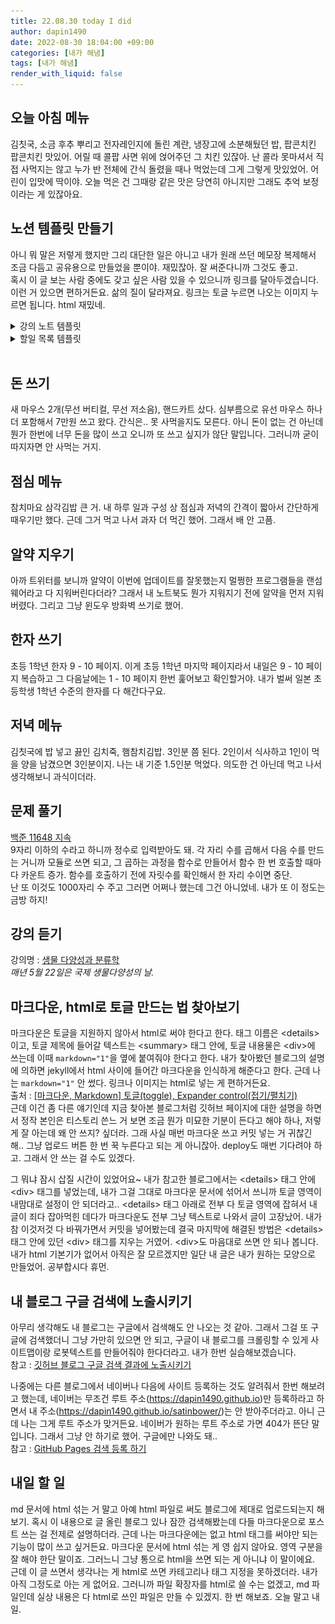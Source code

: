 ```yaml
---
title: 22.08.30 today I did
author: dapin1490
date: 2022-08-30 18:04:00 +09:00
categories: [내가 해냄]
tags: [내가 해냄]
render_with_liquid: false
---
```


## 오늘 아침 메뉴
김칫국, 소금 후추 뿌리고 전자레인지에 돌린 계란, 냉장고에 소분해뒀던 밥, 팝콘치킨  
팝콘치킨 맛있어. 어릴 때 콜팝 사면 위에 얹어주던 그 치킨 있잖아. 난 콜라 못마셔서 직접 사먹지는 않고 누가 반 전체에 간식 돌렸을 때나 먹었는데 그게 그렇게 맛있었어. 어린이 입맛에 딱이야. 오늘 먹은 건 그때랑 같은 맛은 당연히 아니지만 그래도 추억 보정이라는 게 있잖아요.  
  
## 노션 템플릿 만들기
아니 뭐 말은 저렇게 했지만 그리 대단한 일은 아니고 내가 원래 쓰던 메모장 복제해서 조금 다듬고 공유용으로 만들었을 뿐이야. 재밌잖아. 잘 써준다니까 그것도 좋고.  
혹시 이 글 보는 사람 중에도 갖고 싶은 사람 있을 수 있으니까 링크를 달아두겠습니다. 이런 거 있으면 편하거든요. 삶의 질이 달라져요. 링크는 토글 누르면 나오는 이미지 누르면 됩니다. html 재밌네.  
  
<div>
<details>  
    <summary>강의 노트 템플릿</summary>  
    <p style="text-align:center">
    <img src="/assets/img/category-daily/220830-1-lecture-note-templet.jpg">
    <a href="https://dapin1490.notion.site/42a9a60434274fb48412877986c67e26?v=4870475c7f6f48baab7a3cc033858790" target="_blank">
        강의 노트 템플릿 예시 이미지  
    </a>  
    </p>  
</details>  
<details>  
    <summary>할일 목록 템플릿</summary>  
    <p style="text-align:center">
    <img src="/assets/img/category-daily/220830-2-todolist-templet.jpg">
    <a href="https://dapin1490.notion.site/e00a65bb445b405fbb3d0f7a86e3e8a1?v=ef10f48e62e24e39888c146defd01c59" target="_blank">
        할일 목록 템플릿 예시 이미지  
    </a>  
    </p>  
</details>  
</div>  
  
<br>

## 돈 쓰기
새 마우스 2개(무선 버티컬, 무선 저소음), 핸드카트 샀다. 심부름으로 유선 마우스 하나 더 포함해서 7만원 쓰고 왔다. 간식은.. 못 사먹을지도 모른다. 아니 돈이 없는 건 아닌데 뭔가 한번에 너무 돈을 많이 쓰고 오니까 또 쓰고 싶지가 않단 말입니다. 그러니까 굳이 따지자면 안 사먹는 거지.  
  
## 점심 메뉴
참치마요 삼각김밥 큰 거. 내 하루 일과 구성 상 점심과 저녁의 간격이 짧아서 간단하게 때우기만 했다. 근데 그거 먹고 나서 과자 더 먹긴 했어. 그래서 배 안 고픔.  
  
## 알약 지우기
아까 트위터를 보니까 알약이 이번에 업데이트를 잘못했는지 멀쩡한 프로그램들을 랜섬웨어라고 다 지워버린다더라? 그래서 내 노트북도 뭔가 지워지기 전에 알약을 먼저 지워버렸다. 그리고 그냥 윈도우 방화벽 쓰기로 했어.  
  
## 한자 쓰기
초등 1학년 한자 9 - 10 페이지. 이게 초등 1학년 마지막 페이지라서 내일은 9 - 10 페이지 복습하고 그 다음날에는 1 - 10 페이지 한번 훑어보고 확인할거야. 내가 벌써 일본 초등학생 1학년 수준의 한자를 다 해간다구요.  
  
## 저녁 메뉴
김칫국에 밥 넣고 끓인 김치죽, 햄참치김밥. 3인분 쯤 된다. 2인이서 식사하고 1인이 먹을 양을 남겼으면 3인분이지. 나는 내 기준 1.5인분 먹었다. 의도한 건 아닌데 먹고 나서 생각해보니 과식이더라.  
  
## 문제 풀기
[백준 11648 지속](https://www.acmicpc.net/problem/11648)  
9자리 이하의 수라고 하니까 정수로 입력받아도 돼. 각 자리 수를 곱해서 다음 수를 만드는 거니까 모듈로 쓰면 되고, 그 곱하는 과정을 함수로 만들어서 함수 한 번 호출할 때마다 카운트 증가. 함수를 호출하기 전에 자릿수를 확인해서 한 자리 수이면 중단.  
난 또 이것도 1000자리 수 주고 그러면 어쩌나 했는데 그건 아니었네. 내가 또 이 정도는 금방 하지!  
  
## 강의 듣기
강의명 : [생물 다양성과 분류학](https://dapin1490.github.io/satinbower/posts/knowledge-biodiversity-1/)  
*매년 5월 22일은 국제 생물다양성의 날.*  

## 마크다운, html로 토글 만드는 법 찾아보기
마크다운은 토글을 지원하지 않아서 html로 써야 한다고 한다. 태그 이름은 &lt;details&gt;이고, 토글 제목에 들어갈 텍스트는 &lt;summary&gt; 태그 안에, 토글 내용물은 &lt;div&gt;에 쓰는데 이때 `markdown="1"`을 옆에 붙여줘야 한다고 한다. 내가 찾아봤던 블로그의 설명에 의하면 jekyll에서 html 사이에 들어간 마크다운을 인식하게 해준다고 한다. 근데 나는 `markdown="1"` 안 썼다. 링크나 이미지는 html로 넣는 게 편하거든요.  
출처 : [[마크다운, Markdown] 토글(toggle), Expander control(접기/펼치기)](https://computer-science-student.tistory.com/388)  
근데 이건 좀 다른 얘기인데 지금 찾아본 블로그처럼 깃허브 페이지에 대한 설명을 하면서 정작 본인은 티스토리 쓴느 거 보면 조금 뭔가 미묘한 기분이 든다고 해야 하나, 저렇게 잘 아는데 왜 안 쓰지? 싶더라. 그래 사실 매번 마크다운 쓰고 커밋 넣는 거 귀찮긴 해.. 그냥 업로드 버튼 한 번 꾹 누른다고 되는 게 아니잖아. deploy도 매번 기다려야 하고. 그래서 안 쓰는 걸 수도 있겠다.  
  
그 뭐냐 잠시 삽질 시간이 있었어요~ 내가 참고한 블로그에서는 &lt;details&gt; 태그 안에 &lt;div&gt; 태그를 넣었는데, 내가 그걸 그대로 마크다운 문서에 섞어서 쓰니까 토글 영역이 내맘대로 설정이 안 되더라고.. &lt;details&gt; 태그 아래로 전부 다 토글 영역에 잡혀서 내 글이 죄다 잡아먹힌 데다가 마크다운도 전부 그냥 텍스트로 나와서 글이 고장났어. 내가 참 이것저것 다 바꿔가면서 커밋을 넣어봤는데 결국 마지막에 해결된 방법은 &lt;details&gt; 태그 안에 있던 &lt;div&gt; 태그를 지우는 거였어. &lt;div&gt;도 마음대로 쓰면 안 되나 봅니다. 내가 html 기본기가 없어서 아직은 잘 모르겠지만 일단 내 글은 내가 원하는 모양으로 만들었어. 공부합시다 휴먼.  
  
## 내 블로그 구글 검색에 노출시키기
아무리 생각해도 내 블로그는 구글에서 검색해도 안 나오는 것 같아. 그래서 그걸 또 구글에 검색했더니 그냥 가만히 있으면 안 되고, 구글이 내 블로그를 크롤링할 수 있게 사이트맵이랑 로봇텍스트를 만들어줘야 한다더라고. 내가 한번 실습해보겠습니다.  
참고 : [깃허브 블로그 구글 검색 결과에 노출시키기](https://blog.jcy1511.com/2022-02-28-google-search/)  
  
나중에는 다른 블로그에서 네이버나 다음에 사이트 등록하는 것도 알려줘서 한번 해보려고 했는데, 네이버는 무조건 루트 주소(https://dapin1490.github.io)만 등록하라고 하면서 내 주소(https://dapin1490.github.io/satinbower/)는 안 받아주더라고. 아니 근데 나는 그게 루트 주소가 맞거든요. 네이버가 원하는 루트 주소로 가면 404가 뜬단 말입니다. 그래서 그냥 안 하기로 했어. 구글에만 나와도 돼..  
참고 : [GitHub Pages 검색 등록 하기](https://blog.slarea.com/git/blog/register-to-search/)  
  
## 내일 할 일
md 문서에 html 섞는 거 말고 아예 html 파일로 써도 블로그에 제대로 업로드되는지 해보기. 혹시 이 내용으로 글 올린 블로그 있나 잠깐 검색해봤는데 다들 마크다운으로 포스트 쓰는 걸 전제로 설명하더라. 근데 나는 마크다운에는 없고 html 태그를 써야만 되는 기능이 많이 쓰고 싶거든요. 마크다운 문서에 html 섞는 게 영 쉽지 않아요. 영역 구분을 잘 해야 한단 말이죠. 그러느니 그냥 통으로 html을 쓰면 되는 게 아니냐 이 말이에요.  
근데 이 글 쓰면서 생각나는 게 html로 쓰면 카테고리나 태그 지정을 못하겠더라. 내가 아직 그정도로 아는 게 없어요. 그러니까 파일 확장자를 html로 쓸 수는 없겠고, md 파일인데 실상 내용은 다 html로 쓰인 파일은 만들 수 있겠지. 한 번 해보죠. 오늘 말고 내일.  